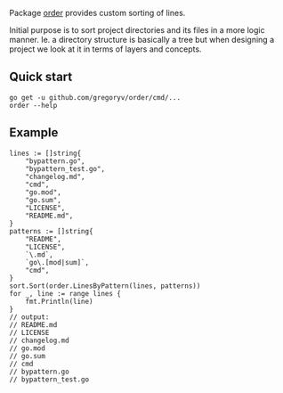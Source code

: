 Package [order](https://pkg.go.dev/github.com/gregoryv/order) provides custom sorting of lines.

Initial purpose is to sort project directories and its
files in a more logic manner. Ie. a directory structure is
basically a tree but when designing a project we look at it in
terms of layers and concepts.

## Quick start

    go get -u github.com/gregoryv/order/cmd/...
    order --help

## Example

    lines := []string{
        "bypattern.go",
        "bypattern_test.go",
        "changelog.md",
        "cmd",
        "go.mod",
        "go.sum",
        "LICENSE",
        "README.md",
    }
    patterns := []string{
        "README",
        "LICENSE",
        `\.md`,
        `go\.[mod|sum]`,
        "cmd",
    }
    sort.Sort(order.LinesByPattern(lines, patterns))
    for _, line := range lines {
        fmt.Println(line)
    }
    // output:
    // README.md
    // LICENSE
    // changelog.md
    // go.mod
    // go.sum
    // cmd
    // bypattern.go
    // bypattern_test.go
